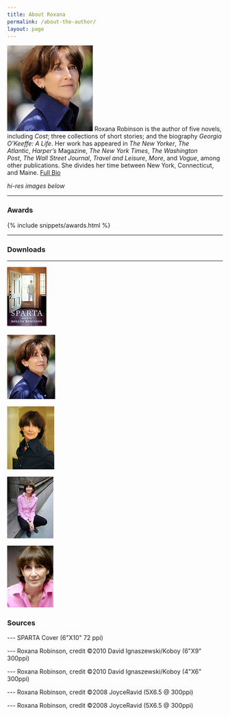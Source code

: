 ```yaml
---
title: About Roxana
permalink: /about-the-author/
layout: page
---
```

![Roxana](../assets/img/Roxana-ROBINSON-14-c-David-Ignaszewski-koboy_LG-200x200.jpg) Roxana Robinson is the author of five novels, including *Cost*; three collections of short stories; and the biography *Georgia O’Keeffe: A Life*. Her work has appeared in *The New Yorker*, *The Atlantic*, *Harper’s* Magazine, *The New York Times*, *The Washington Post*, *The Wall Street Journal*, *Travel and Leisure*, *More*, and *Vogue*, among other publications. She divides her time between New York, Connecticut, and Maine.  [Full Bio](/biography/) 

_hi-res images below_

--- 

### Awards

{% include snippets/awards.html %}

---

### Downloads

---

[![SPARTA Cover](../assets/img/sparta_robinson_95x140.jpg)](../assets/img/sparta_robinson_275x400.jpg)

[*![Roxana Robinson Portrait](../assets/img/Roxana-ROBINSON-14-c-David-Ignaszewski-koboy.jpg)*](../assets/img/Roxana-ROBINSON-14David-Ignaszewski-koboy_LG.jpg "Cost Jacket Cover Roxana Robinson")

[*![Roxana Robinson Portrait](../assets/img/Roxana-ROBINSON-11-David-Ignaszewski-koboy_thumb.jpg)*](../assets/img/Roxana-ROBINSON-11-David-Ignaszewski-koboy_LG.jpg "Cost  Jacket Cover Roxana Robinson")

[![](../assets/img/Robinson_thmb_JoyceRavid.jpg)](../assets/img/Robinson_JoyceRavid.jpg)

[![](../assets/img/Robinson2_thmb_JoyceRavid.jpg)](../assets/img/Robinson2_JoyceRavid.jpg)


### Sources



--- SPARTA Cover (6"X10" 72 ppi)

--- Roxana Robinson, credit ©2010 David Ignaszewski/Koboy (6"X9" 300ppi)

--- Roxana Robinson, credit ©2010 David Ignaszewski/Koboy (4"X6" 300ppi)

--- Roxana Robinson, credit ©2008 JoyceRavid (5X6.5 @ 300ppi)

--- Roxana Robinson, credit ©2008 JoyceRavid (5X6.5 @ 300ppi)




